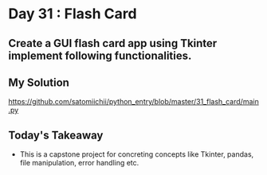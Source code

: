 # Day 31 : Flash Card

Create a GUI flash card app using Tkinter
implement following functionalities.
-

## My Solution

https://github.com/satomiichii/python_entry/blob/master/31_flash_card/main.py

## Today's Takeaway
- This is a capstone project for concreting concepts like Tkinter, pandas, file manipulation, error handling etc.
